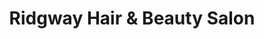 ---
title: "Ridgway Hair & Beauty Salon"
url: /farnham/ridgway-hair-und-beauty-salon/
shop: Friseur
---
